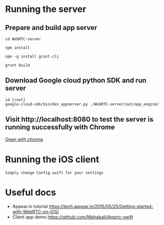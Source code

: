 # Running the server

## Prepare and build app server
```
cd WebRTC-server

npm install

npm -g install grunt-cli

grunt build
```
## Download Google cloud python SDK and run server

```
cd [root]
google-cloud-sdk/bin/dev_appserver.py ./WebRTC-server/out/app_engine/

```

## Visit http://localhost:8080 to test the server is running successfully with Chrome

[Open with chrome](http://localhost:8080)

# Running the iOS client
`
Simply change Config.swift for your settings
`

# Useful docs
* Appear.in tutorial
https://tech.appear.in/2015/05/25/Getting-started-with-WebRTC-on-iOS/
* Client app demo
https://github.com/Mahabali/Apprtc-swift